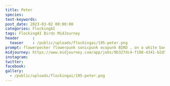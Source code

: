 ```yaml
---
title: Peter
species: 
text-keywords: 
post_date: 2023-03-02 00:00:00
categories: FlockingAI
tags: FlockingAI Birds MidJourney 
header      :
  teaser    : /public/uploads/flockingai/195-peter.png
prompt: flowerpecker flowerpunk sonicpunk ecopunk BIRD , on a white background
midjourney: https://www.midjourney.com/app/jobs/9b327dc4-f108-4341-b2d5-6f42574a9016
instagram: 
twitter: 
facebook: 
gallery: 
  - /public/uploads/flockingai/195-peter.png
---
```


